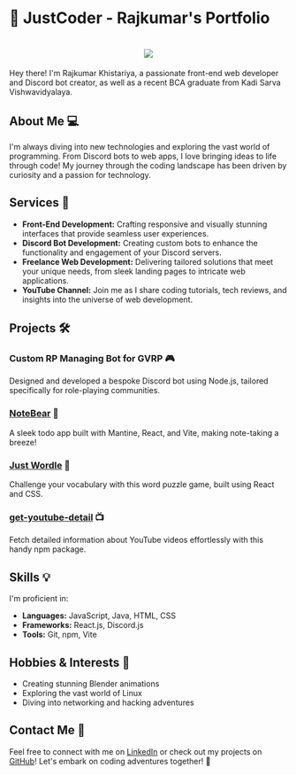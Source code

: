 # 🚀 JustCoder - Rajkumar's Portfolio

<h1 align="center"><img src="https://github.com/Rajkumar-justcoder.png"></h1>
Hey there! I'm Rajkumar Khistariya, a passionate front-end web developer and Discord bot creator, as well as a recent BCA graduate from Kadi Sarva Vishwavidyalaya.

## About Me 💻

I'm always diving into new technologies and exploring the vast world of programming. From Discord bots to web apps, I love bringing ideas to life through code! My journey through the coding landscape has been driven by curiosity and a passion for technology.

## Services 🌟

- **Front-End Development:** Crafting responsive and visually stunning interfaces that provide seamless user experiences.
- **Discord Bot Development:** Creating custom bots to enhance the functionality and engagement of your Discord servers.
- **Freelance Web Development:** Delivering tailored solutions that meet your unique needs, from sleek landing pages to intricate web applications.
- **YouTube Channel:** Join me as I share coding tutorials, tech reviews, and insights into the universe of web development.

## Projects 🛠️


### Custom RP Managing Bot for GVRP 🎮
Designed and developed a bespoke Discord bot using Node.js, tailored specifically for role-playing communities.

### [NoteBear](https://notebear.vercel.app/) 📝
A sleek todo app built with Mantine, React, and Vite, making note-taking a breeze!

### [Just Wordle](https://just-wordle.vercel.app/) 🧩
Challenge your vocabulary with this word puzzle game, built using React and CSS.

### [get-youtube-detail](https://www.npmjs.com/package/get-youtube-detail) 📺
Fetch detailed information about YouTube videos effortlessly with this handy npm package.

## Skills 💡

I'm proficient in:
- **Languages:** JavaScript, Java, HTML, CSS
- **Frameworks:** React.js, Discord.js
- **Tools:** Git, npm, Vite



## Hobbies & Interests 🎨

- Creating stunning Blender animations
- Exploring the vast world of Linux
- Diving into networking and hacking adventures

## Contact Me 📡

Feel free to connect with me on [LinkedIn](https://www.linkedin.com/in/rajkumarjustcoder) or check out my projects on [GitHub](https://github.com/rajkumar-justcoder)! Let's embark on coding adventures together! 🌟

